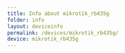 ```yaml
---
title: Info about mikrotik_rb435g
folder: info
layout: deviceinfo
permalink: /devices/mikrotik_rb435g/
device: mikrotik_rb435g
---
```

